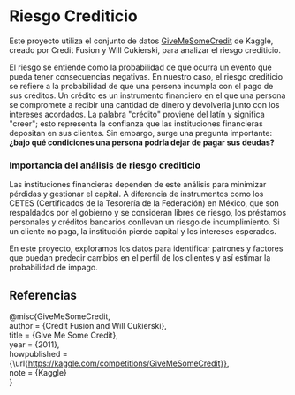 # Riesgo Crediticio

Este proyecto utiliza el conjunto de datos [GiveMeSomeCredit](https://www.kaggle.com/c/GiveMeSomeCredit/) de Kaggle, creado por Credit Fusion y Will Cukierski, para analizar el riesgo crediticio.

El riesgo se entiende como la probabilidad de que ocurra un evento que pueda tener consecuencias negativas. En nuestro caso, el riesgo crediticio se refiere a la probabilidad de que una persona incumpla con el pago de sus créditos. Un crédito es un instrumento financiero en el que una persona se compromete a recibir una cantidad de dinero y devolverla junto con los intereses acordados. La palabra "crédito" proviene del latín y significa "creer"; esto representa la confianza que las instituciones financieras depositan en sus clientes. Sin embargo, surge una pregunta importante: **¿bajo qué condiciones una persona podría dejar de pagar sus deudas?**

### Importancia del análisis de riesgo crediticio

Las instituciones financieras dependen de este análisis para minimizar pérdidas y gestionar el capital. A diferencia de instrumentos como los CETES (Certificados de la Tesorería de la Federación) en México, que son respaldados por el gobierno y se consideran libres de riesgo, los préstamos personales y créditos bancarios conllevan un riesgo de incumplimiento. Si un cliente no paga, la institución pierde capital y los intereses esperados.

En este proyecto, exploramos los datos para identificar patrones y factores que puedan predecir cambios en el perfil de los clientes y así estimar la probabilidad de impago.

## Referencias

@misc{GiveMeSomeCredit,  
    author = {Credit Fusion and Will Cukierski},  
    title = {Give Me Some Credit},  
    year = {2011},  
    howpublished = {\url{https://kaggle.com/competitions/GiveMeSomeCredit}},  
    note = {Kaggle}  
}  
